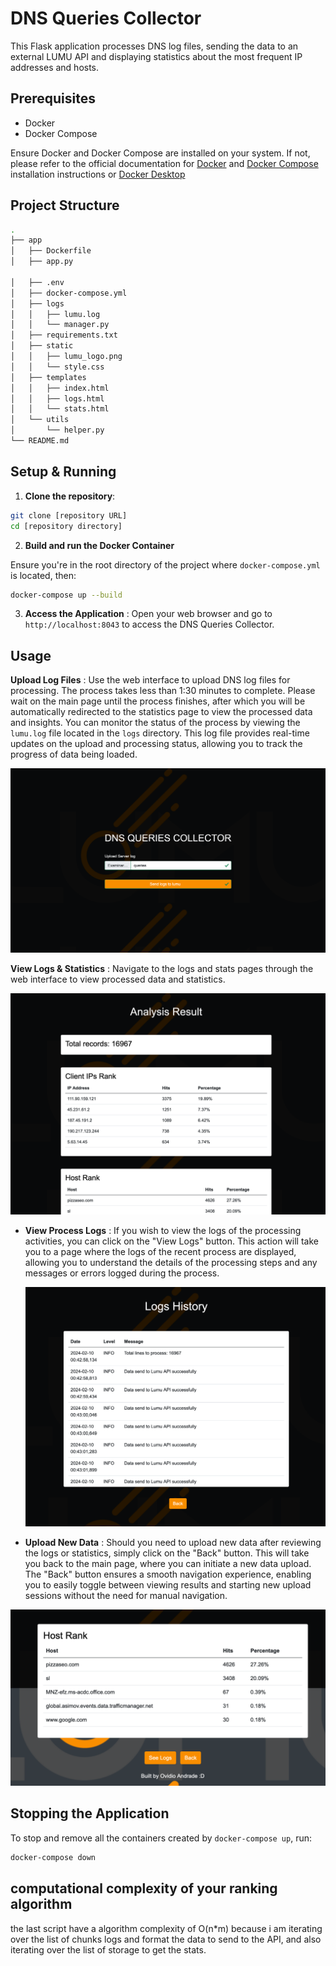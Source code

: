 # DNS Queries Collector

This Flask application processes DNS log files, sending the data to an external LUMU API and displaying statistics about the most frequent IP addresses and hosts.

## Prerequisites

* Docker
* Docker Compose

Ensure Docker and Docker Compose are installed on your system. If not, please refer to the official documentation for [Docker](https://docs.docker.com/engine/install/) and [Docker Compose](https://docs.docker.com/compose/install/) installation instructions or [Docker Desktop](https://docs.docker.com/desktop/install/windows-install/)

## Project Structure
```bash
.
├── app
│   ├── Dockerfile
│   ├── app.py

│   ├── .env
│   ├── docker-compose.yml
│   ├── logs
│   │   ├── lumu.log
│   │   └── manager.py
│   ├── requirements.txt
│   ├── static
│   │   ├── lumu_logo.png
│   │   └── style.css
│   ├── templates
│   │   ├── index.html
│   │   ├── logs.html
│   │   └── stats.html
│   └── utils
│       └── helper.py
└── README.md
```


## Setup & Running

1. **Clone the repository**:

```bash
git clone [repository URL]
cd [repository directory]
```


2. **Build and run the Docker Container**

Ensure you're in the root directory of the project where `docker-compose.yml` is located, then:

```bash
docker-compose up --build
```


3. **Access the Application** :
   Open your web browser and go to `http://localhost:8043` to access the DNS Queries Collector.


## Usage

**Upload Log Files** : Use the web interface to upload DNS log files for processing. The
process takes less than 1:30 minutes to complete. Please wait on the main page until the process finishes, after which you will be automatically redirected to the statistics page to view the processed data and insights. You can monitor the status of the process by viewing the `lumu.log` file located in the `logs` directory. This log file provides real-time updates on the upload and processing status, allowing you to track the progress of data being
loaded.

![1707529653960](image/README/1707529653960.png)

**View Logs & Statistics** : Navigate to the logs and stats pages through the web interface to view processed data and statistics.

![1707529949416](image/README/1707529949416.png)


* **View Process Logs** : If you wish to view the logs of the processing activities, you can click on the "View Logs" button. This action will take you to a page where the logs of the recent process are displayed, allowing you to understand the details of the processing steps and any messages or errors logged during the process.


  ![1707530208157](image/README/1707530208157.png)


* **Upload New Data** : Should you need to upload new data after reviewing the logs or statistics, simply click on the "Back" button. This will take you back to the main page, where you can initiate a new data upload. The "Back" button ensures a smooth navigation experience, enabling you to easily toggle between viewing results and starting new upload sessions without the need for manual navigation.


![1707530072845](image/README/1707530072845.png)



## Stopping the Application

To stop and remove all the containers created by `docker-compose up`, run:

```bash
docker-compose down
```



## computational complexity of your ranking algorithm

the last script have a algorithm complexity of O(n*m) because i am iterating over the list of chunks logs and format the data to send to the API, and also iterating over the list of storage to get the stats.
